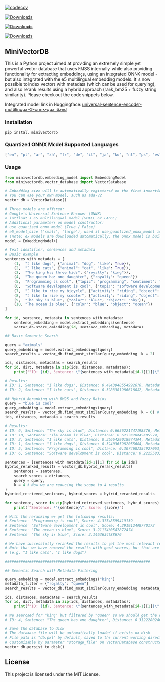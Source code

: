 [![codecov](https://codecov.io/gh/cnmoro/MiniVectorDB/graph/badge.svg?token=DGHUUFI9H2)](https://codecov.io/gh/cnmoro/MiniVectorDB)

[![Downloads](https://static.pepy.tech/badge/minivectordb)](https://pepy.tech/project/minivectordb)

[![Downloads](https://static.pepy.tech/badge/minivectordb/month)](https://pepy.tech/project/minivectordb)

[![Downloads](https://static.pepy.tech/badge/minivectordb/week)](https://pepy.tech/project/minivectordb)

## **MiniVectorDB**

This is a Python project aimed at providing an extremely simple yet powerful vector database that uses FAISS internally, while also providing functionality for extracting embeddings, using an integrated ONNX model - but also integrated with the e5 multilingual embedding models. It is now possible to index vectors with metadata (which can be used for querying), and also rerank results using a hybrid approach (rank_bm25 + fuzzy string similarity). Please check out the code snippets below.

Integrated model link in Huggingface: [universal-sentence-encoder-multilingual-3-onnx-quantized](https://huggingface.co/WiseIntelligence/universal-sentence-encoder-multilingual-3-onnx-quantized)

### **Installation**

```plaintext
pip install minivectordb
```

### **Quantized ONNX Model Supported Languages**

```python
["en", "pt", "ar", "zh", "fr", "de", "it", "ja", "ko", "nl", "ps", "es", "th", "tr", "ru"]
```

### **Usage**

```python
from minivectordb.embedding_model import EmbeddingModel
from minivectordb.vector_database import VectorDatabase

# Embedding size will be automatically registered on the first insertion
# You can use your own model, such as ada-v2
vector_db = VectorDatabase()

# Three models are offered:
# Google's Universal Sentence Encoder (ONNX)
# intfloat's e5 multilingual model (SMALL or LARGE)
# Additional parameters on model constructor:
# use_quantized_onnx_model (True / False)
# e5_model_size ('small', 'large'), used if use_quantized_onnx_model is False
# (note: e5 models are downloaded automatically. the onnx model is built-in)
model = EmbeddingModel()

# Text identifier, sentences and metadata
# Basic example 
sentences_with_metadata = [
    (1,  "I like dogs", {"animal": "dog", "like": True}),
    (2,  "I like cats", {"animal": "cat", "like": True}),
    (3,  "The king has three kids", {"royalty": "king"}),
    (4,  "The queen has one daughter", {"royalty": "queen"}),
    (5,  "Programming is cool", {"topic": "programming", "sentiment": "positive"}),
    (6,  "Software development is cool", {"topic": "software development", "sentiment": "positive"}),
    (7,  "I like to ride my bicycle", {"activity": "riding", "object": "bicycle"}),
    (8,  "I like to ride my scooter", {"activity": "riding", "object": "scooter"}),
    (9,  "The sky is blue", {"color": "blue", "object": "sky"}),
    (10, "The ocean is blue", {"color": "blue", "object": "ocean"})
]

for id, sentence, metadata in sentences_with_metadata:
    sentence_embedding = model.extract_embeddings(sentence)
    vector_db.store_embedding(id, sentence_embedding, metadata)

## Basic Semantic Search

query = "animals"
query_embedding = model.extract_embeddings(query)
search_results = vector_db.find_most_similar(query_embedding, k = 2)

ids, distances, metadatas = search_results
for id, dist, metadata in zip(ids, distances, metadatas):
    print(f"ID: {id}, Sentence: \"{sentences_with_metadata[id-1][1]}\", Distance: {dist}, Metadata: {metadata}")

# Results:
# ID: 1, Sentence: "I like dogs", Distance: 0.4143948554992676, Metadata: {'animal': 'dog', 'like': True}
# ID: 2, Sentence: "I like cats", Distance: 0.3983381986618042, Metadata: {'animal': 'cat', 'like': True}

## Hybrid Reranking with BM25 and Fuzzy Ratios
query = "blue is cool"
query_embedding = model.extract_embeddings(query)
search_results = vector_db.find_most_similar(query_embedding, k = 6) # Note that we are fetching 6 results here
ids, distances, metadata = search_results

# Results:
# ID: 9, Sentence: "The sky is blue", Distance: 0.6656221747398376, Metadata: {'color': 'blue', 'object': 'sky'}
# ID: 10, Sentence: "The ocean is blue", Distance: 0.6223428845405579, Metadata: {'color': 'blue', 'object': 'ocean'}
# ID: 2, Sentence: "I like cats", Distance: 0.3566429018974304, Metadata: {'animal': 'cat', 'like': True}
# ID: 1, Sentence: "I like dogs", Distance: 0.3240365982055664, Metadata: {'animal': 'dog', 'like': True}
# ID: 5, Sentence: "Programming is cool", Distance: 0.3074682354927063, Metadata: {'topic': 'programming', 'sentiment': 'positive'}
# ID: 6, Sentence: "Software development is cool", Distance: 0.22255833446979523, Metadata: {'topic': 'software development', 'sentiment': 'positive'}

sentences = [sentences_with_metadata[id-1][1] for id in ids]
hybrid_reranked_results = vector_db.hybrid_rerank_results(
    sentences = sentences,
    search_scores = distances,
    query = query,
    k = 4 # Now we are reducing the scope to 4 results
)
hybried_retrieved_sentences, hybrid_scores = hybrid_reranked_results

for sentence, score in zip(hybried_retrieved_sentences, hybrid_scores):
    print(f"Sentence: \"{sentence}\", Score: {score}")

# With the reranking we get the following results:
# Sentence: "Programming is cool", Score: 4.37548599419139
# Sentence: "Software development is cool", Score: 4.291912408770172
# Sentence: "The ocean is blue", Score: 3.2117400547872474
# Sentence: "The sky is blue", Score: 3.1463634988676

# We have successfully reranked the results to get the most relevant results first.
# Note that we have removed the results with good scores, but that are not relevant to the query.
# (e.g. "I like cats", "I like dogs")

##################################################################

## Semantic Search with Metadata Filtering

query_embedding = model.extract_embeddings("king")
metadata_filter = {"royalty": "queen"}
search_results = vector_db.find_most_similar(query_embedding, metadata_filter, k = 2)

ids, distances, metadatas = search_results
for id, dist, metadata in zip(ids, distances, metadatas):
    print(f"ID: {id}, Sentence: \"{sentences_with_metadata[id-1][1]}\", Distance: {dist}, Metadata: {metadata}")

# We searched for "king" but filtered by "queen" so we should get the queen sentence
# ID: 4, Sentence: "The queen has one daughter", Distance: 0.3122280240058899, Metadata: {'royalty': 'queen'}

# Save the database to disk
# The database file will be automatically loaded if exists on disk
# File path is "db.pkl" by default, saved to the current working directory
# Customizable by parameter "storage_file" on VectorDatabase constructor
vector_db.persist_to_disk()
```

## **License**

This project is licensed under the MIT License.
